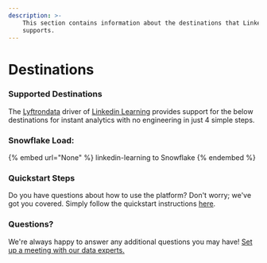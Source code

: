 ```yaml
---
description: >-
    This section contains information about the destinations that Linkedin Learning
    supports.
---
```


# Destinations

### Supported Destinations

The [Lyftrondata](https://www.lyftrondata.com/) driver of [Linkedin Learning](None) provides support for the below destinations for instant analytics with no engineering in just 4 simple steps.

### Snowflake Load:

{% embed url="None" %}
linkedin-learning to Snowflake
{% endembed %}

### Quickstart Steps

Do you have questions about how to use the platform? Don't worry; we've got you covered. Simply follow the quickstart instructions [here](README.md).

### Questions? <a href="#questions" id="questions"></a>

We're always happy to answer any additional questions you may have! [Set up a meeting with our data experts.](https://www.lyftrondata.com/book-a-meeting/)
